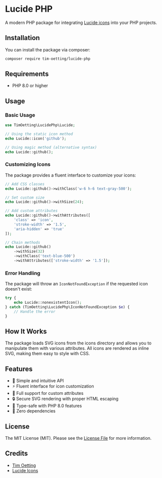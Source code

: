 # Lucide PHP

A modern PHP package for integrating [Lucide icons](https://lucide.dev) into your PHP projects.

## Installation

You can install the package via composer:

```bash
composer require tim-oetting/lucide-php
```

## Requirements

- PHP 8.0 or higher

## Usage

### Basic Usage

```php
use TimOetting\LucidePhp\Lucide;

// Using the static icon method
echo Lucide::icon('github');

// Using magic method (alternative syntax)
echo Lucide::github();
```

### Customizing Icons

The package provides a fluent interface to customize your icons:

```php
// Add CSS classes
echo Lucide::github()->withClass('w-6 h-6 text-gray-500');

// Set custom size
echo Lucide::github()->withSize(24);

// Add custom attributes
echo Lucide::github()->withAttributes([
    'class' => 'icon',
    'stroke-width' => '1.5',
    'aria-hidden' => 'true'
]);

// Chain methods
echo Lucide::github()
    ->withSize(32)
    ->withClass('text-blue-500')
    ->withAttributes(['stroke-width' => '1.5']);
```

### Error Handling

The package will throw an `IconNotFoundException` if the requested icon doesn't exist:

```php
try {
    echo Lucide::nonexistentIcon();
} catch (TimOetting\LucidePhp\IconNotFoundException $e) {
    // Handle the error
}
```

## How It Works

The package loads SVG icons from the icons directory and allows you to manipulate them with various attributes. All icons are rendered as inline SVG, making them easy to style with CSS.

## Features

- 🚀 Simple and intuitive API
- ⚡️ Fluent interface for icon customization
- 🎨 Full support for custom attributes
- 🔒 Secure SVG rendering with proper HTML escaping
- 💪 Type-safe with PHP 8.0 features
- 🎯 Zero dependencies

## License

The MIT License (MIT). Please see the [License File](LICENSE.md) for more information.

## Credits

- [Tim Oetting](https://github.com/tim-oetting)
- [Lucide Icons](https://lucide.dev)
